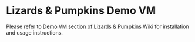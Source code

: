 # Lizards & Pumpkins Demo VM

Please refer to [Demo VM section of Lizards & Pumpkins Wiki](https://github.com/lizards-and-pumpkins/catalog/wiki/Demo-VM) for installation and usage instructions.

